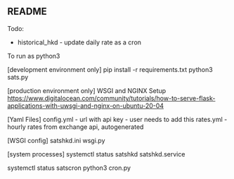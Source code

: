 ## README

Todo:
- historical_hkd - update daily rate as a cron

To run as python3

[development environment only]
pip install -r requirements.txt
python3 sats.py

[production environment only]
WSGI and NGINX Setup
https://www.digitalocean.com/community/tutorials/how-to-serve-flask-applications-with-uwsgi-and-nginx-on-ubuntu-20-04


[Yaml Files]
config.yml - url with api key - user needs to add this
rates.yml  - hourly rates from exchange api, autogenerated

[WSGI config]
satshkd.ini
wsgi.py

[system processes]
systemctl status satshkd
satshkd.service

systemctl status satscron
python3 cron.py
